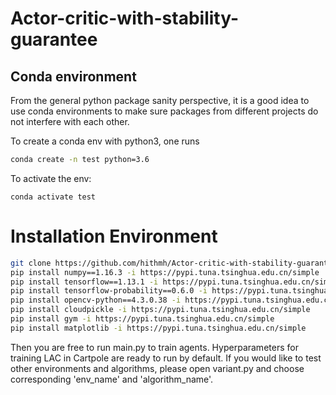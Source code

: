# Actor-critic-with-stability-guarantee

## Conda environment
From the general python package sanity perspective, it is a good idea to use conda environments to make sure packages from different projects do not interfere with each other.


To create a conda env with python3, one runs 
```bash
conda create -n test python=3.6
```
To activate the env: 
```
conda activate test
```

# Installation Environment

```bash
git clone https://github.com/hithmh/Actor-critic-with-stability-guarantee
pip install numpy==1.16.3 -i https://pypi.tuna.tsinghua.edu.cn/simple
pip install tensorflow==1.13.1 -i https://pypi.tuna.tsinghua.edu.cn/simple
pip install tensorflow-probability==0.6.0 -i https://pypi.tuna.tsinghua.edu.cn/simple
pip install opencv-python==4.3.0.38 -i https://pypi.tuna.tsinghua.edu.cn/simple
pip install cloudpickle -i https://pypi.tuna.tsinghua.edu.cn/simple
pip install gym -i https://pypi.tuna.tsinghua.edu.cn/simple
pip install matplotlib -i https://pypi.tuna.tsinghua.edu.cn/simple
```

Then you are free to run main.py to train agents. Hyperparameters for training LAC in Cartpole are ready to run by default. If you would like to test other environments and algorithms, please open variant.py and choose corresponding 'env_name' and 'algorithm_name'.

